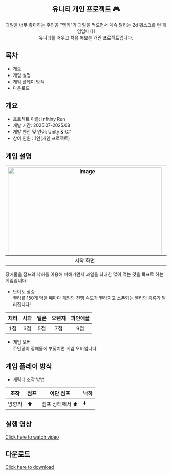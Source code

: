 <div align="center">
<h2> 유니티 개인 프로젝트 🎮</h2>
과일을 너무 좋아하는 주인공 "엠키"가 과일을 먹으면서 계속 달리는 2d 횡스크롤 런 게임입니다!<br>유니티를 배우고 처음 해보는 개인 프로젝트입니다. 
</div>

## 목차
  - 개요
  - 게임 설명
  - 게임 플레이 방식
  - 다운로드

## 개요
- 프로젝트 이름: Infitiny Run 
- 개발 기간: 2025.07-2025.08
- 개발 엔진 및 언어: Unity & C#
- 참여 인원 : 1인(개인 프로젝트)

## 게임 설명
|<img width="480" height="270" alt="Image" src="https://github.com/user-attachments/assets/1ce2529c-3790-4d17-8a86-a24e9a5bc767">|<img width="480" height="270" alt="Image" src="https://github.com/user-attachments/assets/d2c54eb2-0732-42bb-a530-0a02a85bd0eb" />|
|:---:|:---:|
|시작 화면|게임 진행 화면|

장애물을 점프와 낙하를 이용해 피해가면서 과일을 최대한 많이 먹는 것을 목표로 하는 게임입니다.

- 난이도 상승<br>
젤리를 150개 먹을 때마다 게임의 진행 속도가 빨라지고 스폰되는 젤리의 종류가 달리집니다!

|체리|사과|멜론|오렌지|파인애플|
|:---:|:---:|:---:|:---:|:---:|
|1점|3점|5점|7점|9점|

- 게임 오버<br>
주인공이 장애물에 부딪치면 게임 오버입니다.

## 게임 플레이 방식
- 캐릭터 조작 방법

|조작|점프|이단 점프|낙하|
|---|---|---|---|
|방향키|⬆️|점프 상태에서 ⬆️|⬇️|

## 실행 영상
[Click here to watch video](https://drive.google.com/file/d/1dQlKmYTea08Hy69IyNEXCY4oXtszPHVV/view?usp=sharing)

## 다운로드
[Click here to download](https://drive.google.com/file/d/1i1-mPt2SE6j3Orl7YgNgK0Hrb2txNsJG/view?usp=sharing)
